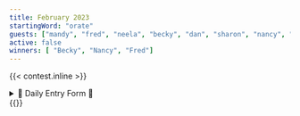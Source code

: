 ```yaml
---
title: February 2023
startingWord: "orate"
guests: ["mandy", "fred", "neela", "becky", "dan", "sharon", "nancy", "jeran", "brent"]
active: false
winners: [ "Becky", "Nancy", "Fred"]
---
```


{{< contest.inline >}}
<details>
  <summary>🎯 Daily Entry Form 👋</summary>
  <iframe src="https://docs.google.com/forms/d/e/1FAIpQLScYCyiyFWECOKu4odyCze8AhGBgn6XB--qwDVvaDVBb3zm77Q/viewform?embedded=true" width="640" height="1232" frameborder="0" marginheight="0" marginwidth="0">Loading…</iframe>
</details>
{{</ contest.inline >}}